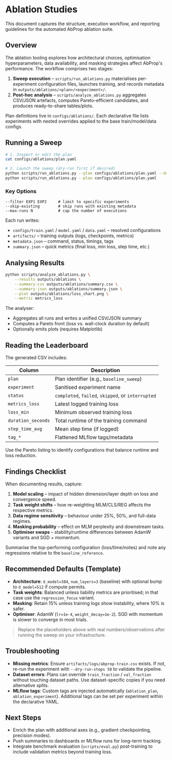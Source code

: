 # Ablation Studies

This document captures the structure, execution workflow, and reporting
guidelines for the automated AbProp ablation suite.

## Overview

The ablation tooling explores how architectural choices, optimisation
hyperparameters, data availability, and masking strategies affect AbProp's
performance. The workflow comprises two stages:

1. **Sweep execution** – `scripts/run_ablations.py` materialises per-experiment
   configuration files, launches training, and records metadata in
   `outputs/ablations/<plan>/<experiment>/`.
2. **Post-hoc analysis** – `scripts/analyze_ablations.py` aggregates CSV/JSON
   artefacts, computes Pareto-efficient candidates, and produces ready-to-share
   tables/plots.

Plan definitions live in `configs/ablations/`. Each declarative file lists
experiments with nested overrides applied to the base train/model/data configs.

## Running a Sweep

```bash
# 1. Inspect or edit the plan
cat configs/ablations/plan.yaml

# 2. Launch the sweep (dry-run first if desired)
python scripts/run_ablations.py --plan configs/ablations/plan.yaml --dry-run
python scripts/run_ablations.py --plan configs/ablations/plan.yaml
```

### Key Options

```
--filter EXP1 EXP2     # limit to specific experiments
--skip-existing        # skip runs with existing metadata
--max-runs N           # cap the number of executions
```

Each run writes:

- `configs/train.yaml` / `model.yaml` / `data.yaml` – resolved configurations
- `artifacts/` – training outputs (logs, checkpoints, metrics)
- `metadata.json` – command, status, timings, tags
- `summary.json` – quick metrics (final loss, min loss, step time, etc.)

## Analysing Results

```bash
python scripts/analyze_ablations.py \
    --results outputs/ablations \
    --summary-csv outputs/ablations/summary.csv \
    --summary-json outputs/ablations/summary.json \
    --plot outputs/ablations/loss_chart.png \
    --metric metrics_loss
```

The analyser:

- Aggregates all runs and writes a unified CSV/JSON summary
- Computes a Pareto front (loss vs. wall-clock duration by default)
- Optionally emits plots (requires Matplotlib)

## Reading the Leaderboard

The generated CSV includes:

| Column | Description |
|--------|-------------|
| `plan` | Plan identifier (e.g., `baseline_sweep`) |
| `experiment` | Sanitised experiment name |
| `status` | `completed`, `failed`, `skipped`, or `interrupted` |
| `metrics_loss` | Latest logged training loss |
| `loss_min` | Minimum observed training loss |
| `duration_seconds` | Total runtime of the training command |
| `step_time_avg` | Mean step time (if logged) |
| `tag_*` | Flattened MLflow tags/metadata |

Use the Pareto listing to identify configurations that balance runtime and
loss reduction.

## Findings Checklist

When documenting results, capture:

1. **Model scaling** – impact of hidden dimension/layer depth on loss and
   convergence speed.
2. **Task weight shifts** – how re-weighting MLM/CLS/REG affects the respective
   metrics.
3. **Data regime sensitivity** – behaviour under 25%, 50%, and full-data
   regimes.
4. **Masking probability** – effect on MLM perplexity and downstream tasks.
5. **Optimiser swaps** – stability/runtime differences between AdamW variants
   and SGD + momentum.

Summarise the top-performing configuration (loss/time/notes) and note any
regressions relative to the `baseline_reference`.

## Recommended Defaults (Template)

- **Architecture**: `d_model=384`, `num_layers=3` (baseline) with optional
  bump to `d_model=512` if compute permits.
- **Task weights**: Balanced unless liability metrics are prioritised; in that
  case use the `regression_focus` variant.
- **Masking**: Retain 15% unless training logs show instability, where 10% is
  safer.
- **Optimiser**: AdamW (`lr=1e-4`, `weight_decay=1e-2`). SGD with momentum is
  slower to converge in most trials.

> Replace the placeholders above with real numbers/observations after running
> the sweep on your infrastructure.

## Troubleshooting

- **Missing metrics**: Ensure `artifacts/logs/abprop-train.csv` exists. If not,
  re-run the experiment with `--dry-run-steps 50` to validate the pipeline.
- **Dataset errors**: Plans can override `train_fraction` / `val_fraction`
  without touching dataset paths. Use dataset-specific copies if you need
  alternative splits.
- **MLflow tags**: Custom tags are injected automatically (`ablation_plan`,
  `ablation_experiment`). Additional tags can be set per experiment within the
  declarative YAML.

## Next Steps

- Enrich the plan with additional axes (e.g., gradient checkpointing, precision
  modes).
- Push summaries to dashboards or MLflow runs for long-term tracking.
- Integrate benchmark evaluation (`scripts/eval.py`) post-training to include
  validation metrics beyond training loss.

